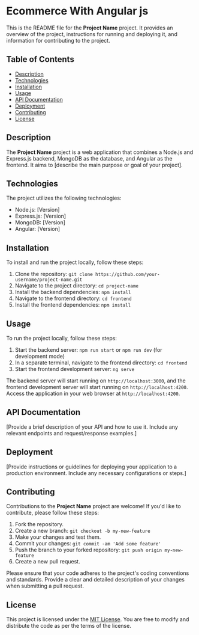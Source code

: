 # Ecommerce With Angular js 

This is the README file for the **Project Name** project. It provides an overview of the project, instructions for running and deploying it, and information for contributing to the project.

## Table of Contents
- [Description](#description)
- [Technologies](#technologies)
- [Installation](#installation)
- [Usage](#usage)
- [API Documentation](#api-documentation)
- [Deployment](#deployment)
- [Contributing](#contributing)
- [License](#license)

## Description

The **Project Name** project is a web application that combines a Node.js and Express.js backend, MongoDB as the database, and Angular as the frontend. It aims to [describe the main purpose or goal of your project].

## Technologies

The project utilizes the following technologies:

- Node.js: [Version]
- Express.js: [Version]
- MongoDB: [Version]
- Angular: [Version]

## Installation

To install and run the project locally, follow these steps:

1. Clone the repository: `git clone https://github.com/your-username/project-name.git`
2. Navigate to the project directory: `cd project-name`
3. Install the backend dependencies: `npm install`
4. Navigate to the frontend directory: `cd frontend`
5. Install the frontend dependencies: `npm install`

## Usage

To run the project locally, follow these steps:

1. Start the backend server: `npm run start` or `npm run dev` (for development mode)
2. In a separate terminal, navigate to the frontend directory: `cd frontend`
3. Start the frontend development server: `ng serve`

The backend server will start running on `http://localhost:3000`, and the frontend development server will start running on `http://localhost:4200`. Access the application in your web browser at `http://localhost:4200`.

## API Documentation

[Provide a brief description of your API and how to use it. Include any relevant endpoints and request/response examples.]

## Deployment

[Provide instructions or guidelines for deploying your application to a production environment. Include any necessary configurations or steps.]

## Contributing

Contributions to the **Project Name** project are welcome! If you'd like to contribute, please follow these steps:

1. Fork the repository.
2. Create a new branch: `git checkout -b my-new-feature`
3. Make your changes and test them.
4. Commit your changes: `git commit -am 'Add some feature'`
5. Push the branch to your forked repository: `git push origin my-new-feature`
6. Create a new pull request.

Please ensure that your code adheres to the project's coding conventions and standards. Provide a clear and detailed description of your changes when submitting a pull request.

## License

This project is licensed under the [MIT License](LICENSE). You are free to modify and distribute the code as per the terms of the license.
